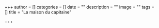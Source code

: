 +++
author = []
categories = []
date = ""
description = ""
image = ""
tags = []
title = "La maison du capitaine"

+++
